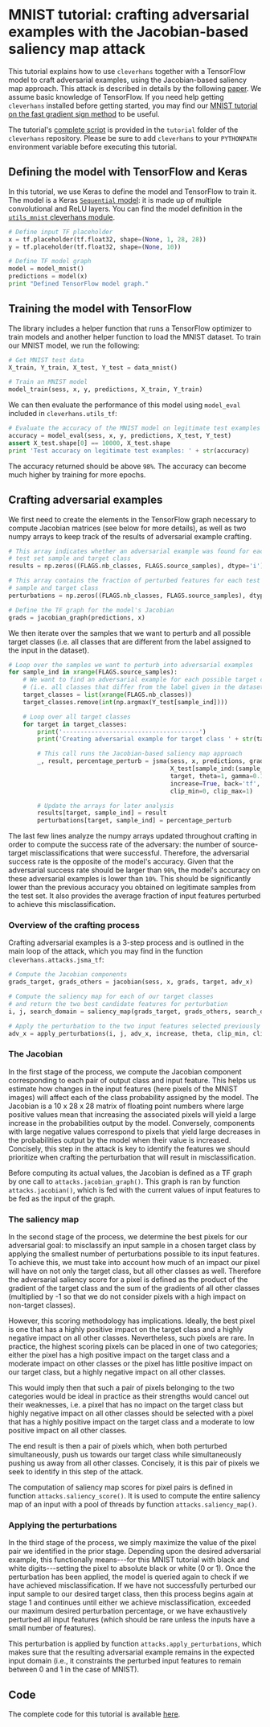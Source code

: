 # MNIST tutorial: crafting adversarial examples with the Jacobian-based saliency map attack

This tutorial explains how to use `cleverhans` together
with a TensorFlow model to craft adversarial examples,
using the Jacobian-based saliency map approach. This attack
is described in details by the following [paper](https://arxiv.org/abs/1511.07528).
We assume basic knowledge of TensorFlow. If you need help
getting `cleverhans` installed before getting started,
you may find our [MNIST tutorial on the fast gradient sign method](mnist_tutorial.md)
to be useful.

The tutorial's [complete script](https://github.com/openai/cleverhans/blob/master/tutorials/mnist_tutorial_jsma.py)
is provided in the `tutorial` folder of the
`cleverhans` repository. Please be sure to
add `cleverhans` to your `PYTHONPATH` environment variable
before executing this tutorial.

## Defining the model with TensorFlow and Keras

In this tutorial, we use Keras to define the model
and TensorFlow to train it. The model is a Keras
[`Sequential` model](https://keras.io/models/sequential/):
it is made up of multiple convolutional and ReLU layers.
You can find the model definition in the
[`utils_mnist` cleverhans module](https://github.com/openai/cleverhans/blob/master/cleverhans/utils_mnist.py).

```python
# Define input TF placeholder
x = tf.placeholder(tf.float32, shape=(None, 1, 28, 28))
y = tf.placeholder(tf.float32, shape=(None, 10))

# Define TF model graph
model = model_mnist()
predictions = model(x)
print "Defined TensorFlow model graph."
```

## Training the model with TensorFlow

The library includes a helper function that runs a
TensorFlow optimizer to train models and another
helper function to load the MNIST dataset.
To train our MNIST model, we run the following:

```python
# Get MNIST test data
X_train, Y_train, X_test, Y_test = data_mnist()

# Train an MNIST model
model_train(sess, x, y, predictions, X_train, Y_train)
```

We can then evaluate the performance of this model
using `model_eval` included in `cleverhans.utils_tf`:

```python
# Evaluate the accuracy of the MNIST model on legitimate test examples
accuracy = model_eval(sess, x, y, predictions, X_test, Y_test)
assert X_test.shape[0] == 10000, X_test.shape
print 'Test accuracy on legitimate test examples: ' + str(accuracy)
```

The accuracy returned should be above `98%`.
The accuracy can become much higher by training for more epochs.

## Crafting adversarial examples

We first need to create the elements in the TensorFlow graph necessary
to compute Jacobian matrices (see below for more details), as well as
two numpy arrays to keep track of the results of adversarial example
crafting.

```python
# This array indicates whether an adversarial example was found for each
# test set sample and target class
results = np.zeros((FLAGS.nb_classes, FLAGS.source_samples), dtype='i')

# This array contains the fraction of perturbed features for each test set
# sample and target class
perturbations = np.zeros((FLAGS.nb_classes, FLAGS.source_samples), dtype='f')

# Define the TF graph for the model's Jacobian
grads = jacobian_graph(predictions, x)
```

We then iterate over the samples that we want to perturb and all
possible target classes (i.e. all classes that are different from
the label assigned to the input in the dataset).

```python
# Loop over the samples we want to perturb into adversarial examples
for sample_ind in xrange(FLAGS.source_samples):
    # We want to find an adversarial example for each possible target class
    # (i.e. all classes that differ from the label given in the dataset)
    target_classes = list(xrange(FLAGS.nb_classes))
    target_classes.remove(int(np.argmax(Y_test[sample_ind])))

    # Loop over all target classes
    for target in target_classes:
        print('--------------------------------------')
        print('Creating adversarial example for target class ' + str(target))

        # This call runs the Jacobian-based saliency map approach
        _, result, percentage_perturb = jsma(sess, x, predictions, grads,
                                             X_test[sample_ind:(sample_ind+1)],
                                             target, theta=1, gamma=0.1,
                                             increase=True, back='tf',
                                             clip_min=0, clip_max=1)

        # Update the arrays for later analysis
        results[target, sample_ind] = result
        perturbations[target, sample_ind] = percentage_perturb
```

The last few lines analyze the numpy arrays updated throughout crafting
in order to compute the success rate of the adversary: the number of
source-target misclassifications that were successful. Therefore, the
adversarial success rate is the opposite of the model's accuracy.
Given that the adversarial success rate should be larger than `90%`,
the model's accuracy on these adversarial examples is lower than `10%`.
This should be
significantly lower than the previous accuracy you obtained on
legitimate samples from the test set.
It also provides
the average fraction of input features perturbed to achieve this
misclassification.

### Overview of the crafting process

Crafting adversarial examples is a 3-step process and is outlined in
the main loop of the attack, which you may find in the function
`cleverhans.attacks.jsma_tf`:

```python
# Compute the Jacobian components
grads_target, grads_others = jacobian(sess, x, grads, target, adv_x)

# Compute the saliency map for each of our target classes
# and return the two best candidate features for perturbation
i, j, search_domain = saliency_map(grads_target, grads_others, search_domain, increase)

# Apply the perturbation to the two input features selected previously
adv_x = apply_perturbations(i, j, adv_x, increase, theta, clip_min, clip_max)
```

### The Jacobian

In the first stage of the process, we compute the Jacobian component
corresponding to each pair of output class and input feature. This
helps us estimate how changes in the input features (here pixels
of the MNIST images) will affect each of the class probability
assigned by the model. The Jacobian is a 10 x 28 x 28 matrix of floating
point numbers where large positive values mean that increasing the
associated pixels will yield a large increase in the probabilities
output by the model. Conversely, components with large negative values
correspond to pixels that yield large decreases in the probabilities
output by the model when their value is increased.
Concisely, this step in the attack is key to identify the features
we should prioritize when crafting the perturbation that will result
in misclassification.

Before computing its actual values, the Jacobian is defined as a TF
graph by one call to `attacks.jacobian_graph()`. This graph is ran
by function `attacks.jacobian()`, which is fed with the current
values of input features to be fed as the input of the graph.

### The saliency map

In the second stage of the process, we determine the best pixels for
our adversarial goal: to misclassify an input sample in a chosen target
class by applying the smallest number of perturbations possible to its
input features. To achieve this, we must take into account how much of
an impact our pixel will have on not only the target class, but all
other classes as well. Therefore the adversarial saliency score for a
pixel is defined as the product of the gradient of the target class and
the sum of the gradients of all other classes (multiplied by -1 so that
we do not consider pixels with a high impact on non-target classes).

However, this scoring methodology has implications. Ideally, the best
pixel is one that has a highly positive impact on the target class and a
highly negative impact on all other classes. Nevertheless, such pixels
are rare. In practice, the highest scoring pixels can be placed in one
of two categories; either the pixel has a high positive impact on
the target class and a moderate impact on other classes or the pixel has
little positive impact on our target class, but a highly negative impact
on all other classes.

This would imply then that such a pair of pixels belonging to the two
categories would be ideal in practice as their strengths would cancel
out their weaknesses, i.e. a pixel that has no impact on the target
class but highly negative impact on all other classes should be selected
with a pixel that has a highly positive impact on the target class and
a moderate to low positive impact on all other classes.

The end result is then a pair of pixels which, when both perturbed
simultaneously, push us towards our target class while simultaneously
pushing us away from all other classes. Concisely, it is this pair
of pixels we seek to identify in this step of the attack.

The computation of saliency map scores for pixel pairs is defined in
function `attacks.saliency_score()`. It is used to compute the entire
saliency map of an input with a pool
of threads by function `attacks.saliency_map()`.

### Applying the perturbations

In the third stage of the process, we simply maximize the value of the
pixel pair we identified in the prior stage. Depending upon the desired
adversarial example, this functionally means---for this MNIST tutorial
with black and white digits---setting the pixel to absolute black or
white (0 or 1). Once the  perturbation has been applied, the model is
queried again to check if we have achieved misclassification. If we have
not successfully perturbed our input sample to our desired target class,
then this process begins again at stage 1 and continues until either we
achieve misclassification, exceeded our maximum desired perturbation
percentage, or we have exhaustively perturbed all input features (which
should be rare unless the inputs have a small number of features).

This perturbation is applied by function `attacks.apply_perturbations`,
which makes sure that the resulting adversarial example remains in the
expected input domain (i.e., it constraints the perturbed input features
to remain between 0 and 1 in the case of MNIST).

## Code

The complete code for this tutorial is available [here](https://github.com/openai/cleverhans/blob/master/tutorials/mnist_tutorial_jsma.py).
